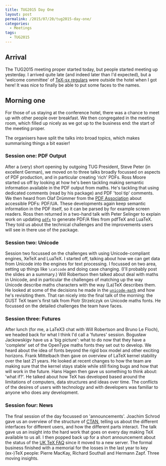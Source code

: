 ```yaml
---
title: TUG2015 Day One
layout: post
permalink: /2015/07/20/tug2015-day-one/
categories:
  - Meetings
tags:
  - TUG2015
---
```

## Arrival

The TUG2015 meeting proper started today, but  people started meeting up yesterday. I arrived quite late (and indeed later than I'd expected), but a 'welcome committee' of [TeX-sx regulars](https://tex.stackexchange.com) were outside the hotel when I got here! It was nice to finally be able to put some faces to the names.

## Morning one

For those of us staying at the conference hotel, there was a chance to meet up with other people over breakfast. We then congregated in the meeting room, which filled up nicely as we got up to the business end: the start of the meeting proper.

The organisers have split the talks into broad topics, which makes summarising things a bit easier!

### Session one: PDF Output

After a (very) short opening by outgoing TUG President, Steve Peter (in excellent German), we moved on to three talks broadly focussed on aspects of PDF production, and in particular creating 'rich' PDFs. Ross Moore started us off by looking at how he's been tackling making semantic information available in the PDF output from maths. He's tackling that using dedicated comments (read by his package) and PDF 'tool tip' comments. We then heard from Olaf Drümmer from the [PDF Association](http://www.pdfa.org/) about accessible PDFs: PDF/UA. These developments again keep semantic information in the PDF itself, so it can be parsed by for example screen readers. Ross then returned in a two-hand talk with Peter Selinger to explain work on updating [`pdfx`](https://ctan.org/pkg/pdfx) to generate PDF/A files from pdfTeX and LuaTeX. They told us about the technical challenges and the improvements users will see in there use of the package.

### Session two: Unicode

Session two focussed on the challenges with using Unicode-compliant engines, XeTeX and LuaTeX. I started off, talking about how we can get data from Unicode into the engines for text processing. I focussed on two area, setting up things like `\catcode` and doing case changing. (I'll probably post the slides an a summary.) Will Robertson then talked about deal with maths in Unicode, and in particular the challenges of matching up the way Unicode describe maths characters with the way (La)TeX describes them. He looked at some of the decisions he made in the [`unicode-math`](https://ctan.org/pkg/unicode-math) and how he's revisiting them. That ran nicely into the final talk of the morning: the GUST TeX team's first talk from Piotr Strzelczyk on Unicode maths fonts. He focussed on the detailed challenges the team have faces.

### Session three: Futures

After lunch (for me, a LaTeX3 chat with Will Robertson and Bruno Le Floch), we headed back for what I think I'd call a 'futures' session. Bogusław Jackowskigv have us a 'big picture': what to do now that they have a 'complete' set of the OpenType maths fonts they set out to develop. We heard about the idea of fonts beyond the rigid box model and other exciting horizons. Frank Mittelbach then gave on overview of LaTeX kernel stability over the last 21 years. He looked at recent changes to how the team are making sure that the kernel stays stable while still fixing bugs and how that will work in the future. Hans Hagen then gave us something to think about: 'what if?'. He talked about how TeX has developed based around the limitations of computers, data structures  and ideas over time. The conflicts of the desires of users with technology and with developers was familiar to anyone who does any development.

### Session four: News

The final session of the day focussed on 'announcements'. Joachim Schrod gave us an overview of the structure of [CTAN](https://ctan.org), telling us about the different interfaces for different users, and how the different parts interact. The talk gave us an insight into the hard work that goes on every day making TeX available to us all. I then popped back up for a short announcement about the status of the [UK TeX FAQ](http://www.tex.ac.uk) since it moved to a new server. The formal business finished with a memorial for the losses in the last year to key (ex-)TeX people: Pierre MacKay, Richard Southall and Hermann Zapf.  Three moving insights.
